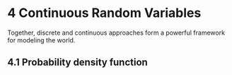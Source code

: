 # 4 Continuous Random Variables

Together, discrete and continuous approaches form a powerful framework
for modeling the world.

## 4.1 Probability density function
